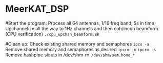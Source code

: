 # MeerKAT_DSP

#Start the program:
Process all 64 antennas, 1/16 freq band, 5s in time
Upchannelize all the way to 1Hz channels and then coh/incoh beamform (CPU verification)
`./cpu_upchan_beamform.sh`

#Clean up:
Check existing shared memory and semaphores
`ipcs -a`
Remove shared memory and semaphores as desired
`ipcrm -m`
`ipcrm -s`
Remove hashpipe stauts in /dev/shm
`rm /dev/shm/sem.home_*`
